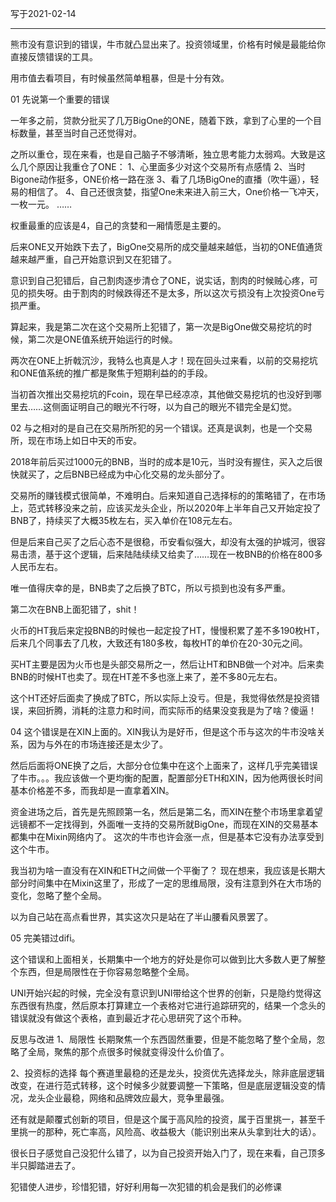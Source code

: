 
写于2021-02-14

----
熊市没有意识到的错误，牛市就凸显出来了。投资领域里，价格有时候是最能给你直接反馈错误的工具。

用市值去看项目，有时候虽然简单粗暴，但是十分有效。

01
先说第一个重要的错误

一年多之前，贷款分批买了几万BigOne的ONE，随着下跌，拿到了心里的一个目标数量，甚至当时自己还觉得对。

之所以重仓，现在来看，也是自己脑子不够清晰，独立思考能力太弱鸡。大致是这么几个原因让我重仓了ONE：
1、心里面多少对这个交易所有点感情
2、当时Bigone动作挺多，ONE价格一路在涨
3、看了几场BigOne的直播（吹牛逼），轻易的相信了。
4、自己还很贪婪，指望One未来进入前三大，One价格一飞冲天，一枚一元。
……

权重最重的应该是4，自己的贪婪和一厢情愿是主要的。

后来ONE又开始跌下去了，BigOne交易所的成交量越来越低，当初的ONE值通货越来越严重，自己开始意识到又在犯错了。

意识到自己犯错后，自己割肉逐步清仓了ONE，说实话，割肉的时候贼心疼，可见的损失呀。由于割肉的时候跌得还不是太多，所以这次亏损没有上次投资One亏损严重。

算起来，我是第二次在这个交易所上犯错了，第一次是BigOne做交易挖坑的时候，第二次是ONE值系统开始运行的时候。

两次在ONE上折戟沉沙，我特么也真是人才！现在回头过来看，以前的交易挖坑和ONE值系统的推广都是聚焦于短期利益的的手段。

当初首次推出交易挖坑的Fcoin，现在早已经凉凉，其他做交易挖坑的也没好到哪里去……这侧面证明自己的眼光不行呀，以为自己的眼光不错完全是幻觉。

02
与之相对的是自己在交易所所犯的另一个错误。还真是讽刺，也是一个交易所，现在市场上如日中天的币安。

2018年前后买过1000元的BNB，当时的成本是10元，当时没有握住，买入之后很快就买了，之后BNB已经成为中心化交易的龙头部分了。

交易所的赚钱模式很简单，不难明白。后来知道自己选择标的的策略错了，在市场上，范式转移没来之前，应该买龙头企业，所以2020年上半年自己又开始定投了BNB了，持续买了大概35枚左右，买入单价在108元左右。

但是后来自己买了之后心态不是很稳，币安看似强大，却没有太强的护城河，很容易击溃，基于这个逻辑，后来陆陆续续又给卖了……现在一枚BNB的价格在800多人民币左右。

唯一值得庆幸的是，BNB卖了之后换了BTC，所以亏损到也没有多严重。

第二次在BNB上面犯错了，shit！

火币的HT我后来定投BNB的时候也一起定投了HT，慢慢积累了差不多190枚HT，后来几个同事去了几枚，大致还有180多枚，每枚HT的单价在20-30元之间。

买HT主要是因为火币也是头部交易所之一，然后让HT和BNB做一个对冲。后来卖BNB的时候HT也卖了。现在HT差不多也涨上来了，差不多80元左右。

这个HT还好后面卖了换成了BTC，所以实际上没亏。但是，我觉得依然是投资错误，来回折腾，消耗的注意力和时间，而实际币的结果没变我是为了啥？傻逼！

04
这个错误是在XIN上面的。XIN我认为是好币，但是这个币与这次的牛市没啥关系，因为与外在的市场连接还是太少了。

然后后面将ONE换了之后，大部分仓位集中在这个上面来了，这样几乎完美错误了牛市。。。我应该做一个更均衡的配置，配置部分ETH和XIN，因为他两很长时间基本价格差不多，而我却是一直拿着XIN。

资金进场之后，首先是先照顾第一名，然后是第二名，而XIN在整个市场里拿着望远镜都不一定找得到，外面唯一支持的交易所就BigOne，而现在XIN的交易基本都集中在Mixin网络内了。
这次的牛市也许会涨一点，但是基本它没有办法享受到这个牛市。

我当初为啥一直没有在XIN和ETH之间做一个平衡了？
现在想来，我应该是长期大部分时间集中在Mixin这里了，形成了一定的思维局限，没有注意到外在大市场的变化，忽略了整个全局。

以为自己站在高点看世界，其实这次只是站在了半山腰看风景罢了。

05
完美错过difi。

这个错误和上面相关，长期集中一个地方的好处是你可以做到比大多数人更了解整个东西，但是局限性在于你容易忽略整个全局。

UNI开始兴起的时候，完全没有意识到UNI带给这个世界的创新，只是隐约觉得这东西很有热度，然后原本打算建立一个表格对它进行追踪研究的，结果一个念头的错误就没有做这个表格，直到最近才花心思研究了这个币种。

反思与改进
1、局限性
长期聚焦一个东西固然重要，但是不能忽略了整个全局，忽略了全局，聚焦的那个点很多时候就变得没什么价值了。

2、投资标的选择
每个赛道里最稳的还是龙头，投资优先选择龙头，除非底层逻辑改变，在进行范式转移，这个时候多少就要调整一下策略，但是底层逻辑没变的情况，龙头企业最稳，网络和品牌效应最大，竞争里最强。

还有就是颠覆式创新的项目，但是这个属于高风险的投资，属于百里挑一，甚至千里挑一的那种，死亡率高，风险高、收益极大（能识别出来从头拿到壮大的话）。

很长日子感觉自己没犯什么错了，以为自己投资开始入门了，现在来看，自己顶多半只脚踏进去了。

犯错使人进步，珍惜犯错，好好利用每一次犯错的机会是我们的必修课
